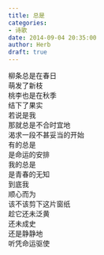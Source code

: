```yaml
---  
title: 总是  
categories:  
- 诗歌  
date: 2014-09-04 20:35:00  
author: Herb  
draft: true
---  
```

柳条总是在春日  
萌发了新枝  
桃李也是在秋季  
结下了果实    
若说是我  
那就总是不合时宜地  
渴求一段不甚妥当的开始    
有的总是  
是命运的安排  
我的总是  
是青春的无知    
到底我  
顺心而为  
该不该剪下这片窗纸  
趁它还未泛黄  
还未成史  
还是静静地  
听凭命运驱使